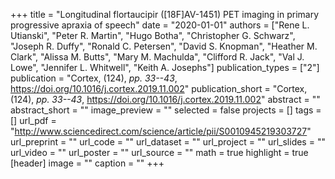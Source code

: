 +++
title = "Longitudinal flortaucipir ([18F]AV-1451) PET imaging in primary progressive apraxia of speech"
date = "2020-01-01"
authors = ["Rene L. Utianski", "Peter R. Martin", "Hugo Botha", "Christopher G. Schwarz", "Joseph R. Duffy", "Ronald C. Petersen", "David S. Knopman", "Heather M. Clark", "Alissa M. Butts", "Mary M. Machulda", "Clifford R. Jack", "Val J. Lowe", "Jennifer L. Whitwell", "Keith A. Josephs"]
publication_types = ["2"]
publication = "Cortex, (124), _pp. 33--43_, https://doi.org/10.1016/j.cortex.2019.11.002"
publication_short = "Cortex, (124), _pp. 33--43_, https://doi.org/10.1016/j.cortex.2019.11.002"
abstract = ""
abstract_short = ""
image_preview = ""
selected = false
projects = []
tags = []
url_pdf = "http://www.sciencedirect.com/science/article/pii/S0010945219303727"
url_preprint = ""
url_code = ""
url_dataset = ""
url_project = ""
url_slides = ""
url_video = ""
url_poster = ""
url_source = ""
math = true
highlight = true
[header]
image = ""
caption = ""
+++
